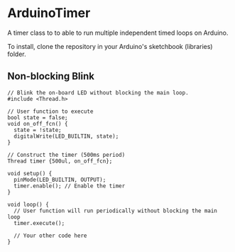# ArduinoTimer
A timer class to to able to run multiple independent timed loops on Arduino.

To install, clone the repository in your Arduino's sketchbook (libraries) folder.

## Non-blocking Blink
```
// Blink the on-board LED without blocking the main loop.
#include <Thread.h>

// User function to execute
bool state = false;
void on_off_fcn() {
  state = !state;
  digitalWrite(LED_BUILTIN, state);
}

// Construct the timer (500ms period)
Thread timer {500ul, on_off_fcn};

void setup() {
  pinMode(LED_BUILTIN, OUTPUT);
  timer.enable(); // Enable the timer
}

void loop() {
  // User function will run periodically without blocking the main loop
  timer.execute();

  // Your other code here
}

```
